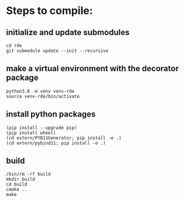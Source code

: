 # Steps to compile:
## initialize and update submodules
```
cd rde
git submodule update --init --recursive
```
## make a virtual environment with the decorator package
```
python3.8 -m venv venv-rde
source venv-rde/bin/activate
```
## install python packages
```
(pip install --upgrade pip)
(pip install wheel)
(cd extern/PYB11Generator; pip install -e .)
(cd extern/pybind11; pip install -e .)
```
## build
```
/bin/rm -rf build
mkdir build
cd build
cmake ..
make
```